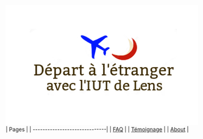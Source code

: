 ![Logo Projet](/uploads/logo-projet.png "Logo Projet")
| Pages        |
| ------------------------------|
| [FAQ](/faq) |
| [Témoignage](/témoignage) |
| [About](/about)  |
